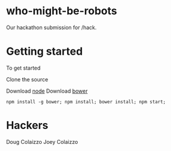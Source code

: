 # who-might-be-robots
Our hackathon submission for /hack.

Getting started
======
To get started

Clone the source

Download [node](https://nodejs.org/en/download/)
Download [bower](https://bower.io/)

`
npm install -g bower;
npm install;
bower install;
npm start;
`

Hackers
======
Doug Colaizzo
Joey Colaizzo
